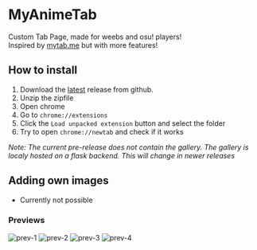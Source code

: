 # MyAnimeTab

Custom Tab Page, made for weebs and osu! players!  
Inspired by [mytab.me](https://mytab.me) but with more features!
 

## How to install

1. Download the [latest](https://github.com/aridevelopment-de/myanimetab/releases/download/extension-build-beta/myanimetab-extension-build-beta.zip) release from github.
2. Unzip the zipfile
3. Open chrome
4. Go to `chrome://extensions`
5. Click the `Load unpacked extension` button and select the folder
6. Try to open `chrome://newtab` and check if it works
  
<i> Note: The current pre-release does not contain the gallery. The gallery is localy hosted on a flask backend. This will change in newer releases </i>

## Adding own images

- Currently not possible


### Previews

![prev-1](https://i.imgur.com/sQN5Gan.png)
![prev-2](https://i.imgur.com/ypmHM6S.png)
![prev-3](https://i.imgur.com/OtXmu0F.png)
![prev-4](https://i.imgur.com/Z2HqMgW.png)

